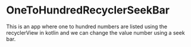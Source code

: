# OneToHundredRecyclerSeekBar

This is an app where one to hundred numbers are listed using the recyclerView in kotlin and we can change the value number using a seek bar.
